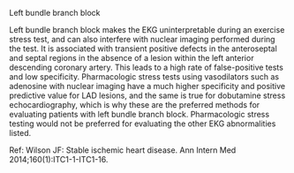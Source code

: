 Left bundle branch block

Left bundle branch block makes the EKG uninterpretable during an exercise stress test, and can also interfere with nuclear imaging performed during the test. It is associated with transient positive defects in the anteroseptal and septal regions in the absence of a lesion within the left anterior descending coronary artery. This leads to a high rate of false-positive tests and low specificity. Pharmacologic stress tests using vasodilators such as adenosine with nuclear imaging have a much higher specificity and positive predictive value for LAD lesions, and the same is true for dobutamine stress echocardiography, which is why these are the preferred methods for evaluating patients with left bundle branch block. Pharmacologic stress testing would not be preferred for evaluating the other EKG abnormalities listed.

Ref: Wilson JF: Stable ischemic heart disease. Ann Intern Med 2014;160(1):ITC1-1-ITC1-16.